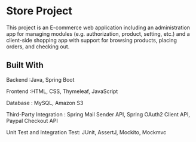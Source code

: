 
# Store Project

 This project is an E-commerce web application including an administration app for managing modules (e.g. authorization, product, setting, etc.) and a client-side shopping app with support for browsing products, placing orders, and checking out.






## Built With

Backend :Java, Spring Boot

Frontend :HTML, CSS, Thymeleaf, JavaScript

Database : MySQL, Amazon S3

Third-Party Integration : Spring Mail Sender API, Spring OAuth2 Client API, Paypal Checkout API

Unit Test and Integration Test: JUnit, AssertJ, Mockito, Mockmvc

